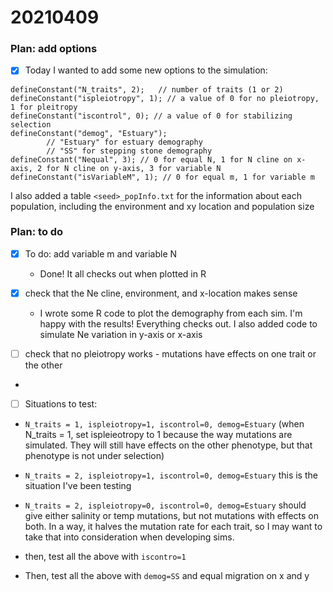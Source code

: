 # 20210409

### Plan: add options
- [x] Today I wanted to add some new options to the simulation:

```
defineConstant("N_traits", 2);   // number of traits (1 or 2)
defineConstant("ispleiotropy", 1); // a value of 0 for no pleiotropy, 1 for pleitropy
defineConstant("iscontrol", 0); // a value of 0 for stabilizing selection
defineConstant("demog", "Estuary");
        // "Estuary" for estuary demography
        // "SS" for stepping stone demography
defineConstant("Nequal", 3); // 0 for equal N, 1 for N cline on x-axis, 2 for N cline on y-axis, 3 for variable N
defineConstant("isVariableM", 1); // 0 for equal m, 1 for variable m
```


I also added a table `<seed>_popInfo.txt` for the information about each population, including the environment and xy location and population size

### Plan: to do
- [x] To do: add variable m and variable N
    * Done! It all checks out when plotted in R

- [x] check that the Ne cline, environment, and x-location makes sense
    * I wrote some R code to plot the demography from each sim. I'm happy with the results! Everything checks out. I also added code to simulate Ne variation in y-axis or x-axis

-  [ ] check that no pleiotropy works - mutations have effects on one trait or the other
* 

- [ ] Situations to test:

* `N_traits = 1, ispleiotropy=1, iscontrol=0, demog=Estuary` (when N_traits = 1, set ispleieotropy to 1 because the way mutations are simulated. They will still have effects on the other phenotype, but that phenotype is not under selection)
*  `N_traits = 2, ispleiotropy=1, iscontrol=0, demog=Estuary` this is the situation I've been testing
*  `N_traits = 2, ispleiotropy=0, iscontrol=0, demog=Estuary` should give either salinity or temp mutations, but not mutations with effects on both. In a way, it halves the mutation rate for each trait, so I may want to take that into consideration when developing sims. 

* then, test all the above with `iscontro=1`
* Then, test all the above with `demog=SS` and equal migration on x and y


